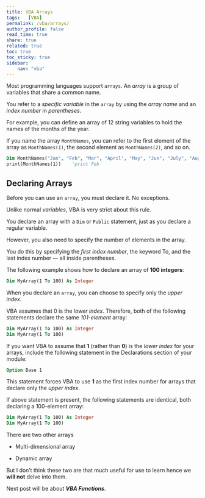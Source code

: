 ```yaml
---
title: VBA Arrays
tags:   [VBA]
permalink: /vba/arrays/
author_profile: false
read_time: true
share: true
related: true
toc: true
toc_sticky: true
sidebar:
    nav: "vba"
---
```


Most programming languages support `arrays`. An *array* is a group of variables that share a common name. 

You refer to a *specific variable* in the `array` by using the *array name* and an *index number* in *parentheses*. 

For example, you can define an array of 12 string variables to hold the names of the months of the year. 

If you name the array `MonthNames`, you can refer to the first element of the array as `MonthNames(1)`, the second element as `MonthNames(2)`, and so on. 

```vb
Dim MonthNames("Jan", "Feb", "Mar", "April", "May", "Jun", "July", "Aug", "Sep", "Oct", "Nov", "Dec") As string
print(MonthNames(1))    'print Feb
```

## Declaring Arrays

Before you can use an `array`, you must declare it. No exceptions. 

Unlike normal *variables*, VBA is very strict about this rule. 

You declare an array with a `Dim` or `Public` statement, just as you declare a regular variable. 

However, you also need to specify the number of elements in the array. 

You do this by specifying the *first index number*, the keyword To, and the last index number — all inside parentheses. 

The following example shows how to declare an array of **100 integers**: 

```vb
Dim MyArray(1 To 100) As Integer
```

When you declare an `array`, you can choose to specify only the *upper index*. 

VBA assumes that 0 is the *lower index*. Therefore, both of the following statements declare the same *101-element* array: 

```vb
Dim MyArray(1 To 100) As Integer
Dim MyArray(1 To 100)
```

If you want VBA to assume that **1** (rather than **0**) is the *lower index* for your arrays, include the following statement in the Declarations section of your module: 

```vb
Option Base 1
```

This statement forces VBA to use **1** as the first index number for arrays that declare only the *upper index*. 

If above statement is present, the following statements are identical, both declaring a 100-element array: 

```vb
Dim MyArray(1 To 100) As Integer
Dim MyArray(1 To 100)
```

There are two other arrays

* Multi-dimensional array

* Dynamic array

But I don’t think these two are that much useful for use to learn hence we **will not** delve into them.

Next post will be about ***VBA Functions***.


